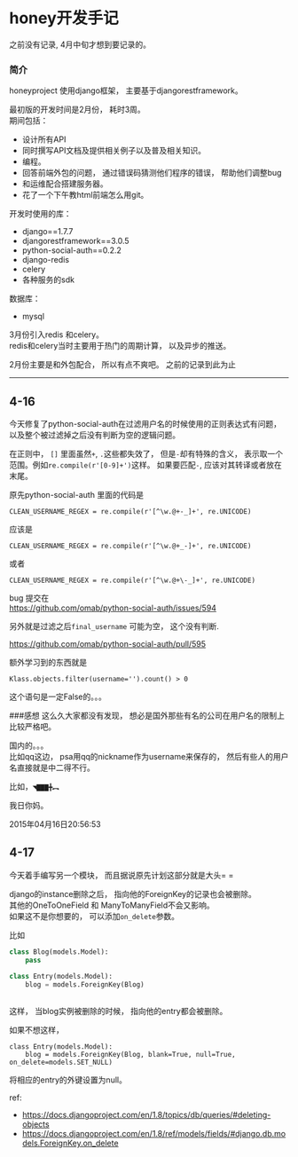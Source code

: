 honey开发手记
==========
之前没有记录, 4月中旬才想到要记录的。  

### 简介
honeyproject 使用django框架， 主要基于djangorestframework。  

最初版的开发时间是2月份， 耗时3周。  
期间包括：

- 设计所有API  
- 同时撰写API文档及提供相关例子以及普及相关知识。  
- 编程。  
- 回答前端外包的问题， 通过错误码猜测他们程序的错误， 帮助他们调整bug  
- 和运维配合搭建服务器。  
- 花了一个下午教html前端怎么用git。

开发时使用的库：  
- django==1.7.7
- djangorestframework==3.0.5
- python-social-auth==0.2.2
- django-redis
- celery
- 各种服务的sdk

数据库：   
- mysql  



3月份引入redis 和celery。  
redis和celery当时主要用于热门的周期计算， 以及异步的推送。  


2月份主要是和外包配合， 所以有点不爽吧。
之前的记录到此为止

---

4-16
-----
今天修复了python-social-auth在过滤用户名的时候使用的正则表达式有问题， 以及整个被过滤掉之后没有判断为空的逻辑问题。  

在正则中， `[]` 里面虽然`+`, `.`这些都失效了， 但是`-`却有特殊的含义， 表示取一个范围。例如`re.compile(r'[0-9]+')`这样。
如果要匹配`-`, 应该对其转译或者放在末尾。  

原先python-social-auth 里面的代码是

```
CLEAN_USERNAME_REGEX = re.compile(r'[^\w.@+-_]+', re.UNICODE)
```
应该是

```
CLEAN_USERNAME_REGEX = re.compile(r'[^\w.@+_-]+', re.UNICODE)
```

或者

```
CLEAN_USERNAME_REGEX = re.compile(r'[^\w.@+\-_]+', re.UNICODE)
```

bug 提交在  
<https://github.com/omab/python-social-auth/issues/594>

另外就是过滤之后`final_username` 可能为空， 这个没有判断.  

<https://github.com/omab/python-social-auth/pull/595>
 
额外学习到的东西就是  

```
Klass.objects.filter(username='').count() > 0
```
这个语句是一定False的。。。

###感想
这么久大家都没有发现， 想必是国外那些有名的公司在用户名的限制上比较严格吧。  

国内的。。。  
比如qq这边， psa用qq的nickname作为username来保存的， 然后有些人的用户名直接就是中二得不行。

比如，`◥▇▇▇╋︻`

我日你妈。  

2015年04月16日20:56:53

4-17
---------
今天着手编写另一个模块， 而且据说原先计划这部分就是大头= =   

django的instance删除之后， 指向他的ForeignKey的记录也会被删除。  
其他的OneToOneField 和 ManyToManyField不会又影响。  
如果这不是你想要的， 可以添加`on_delete`参数。  

比如

```python
class Blog(models.Model):
    pass
    
class Entry(models.Model):
    blog = models.ForeignKey(Blog)
    
```
这样， 当blog实例被删除的时候， 指向他的entry都会被删除。

如果不想这样， 

```
class Entry(models.Model):
    blog = models.ForeignKey(Blog, blank=True, null=True, on_delete=models.SET_NULL)

```
将相应的entry的外键设置为null。

ref:  

- <https://docs.djangoproject.com/en/1.8/topics/db/queries/#deleting-objects>  
- <https://docs.djangoproject.com/en/1.8/ref/models/fields/#django.db.models.ForeignKey.on_delete>  



